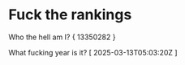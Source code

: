 # Fuck the rankings

Who the hell am I?
{ 13350282 }

What fucking year is it?
[ 2025-03-13T05:03:20Z ]
